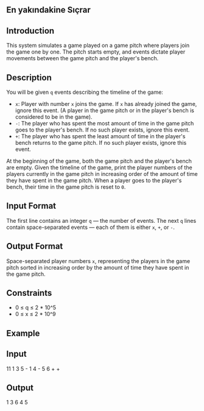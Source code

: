 ## En yakındakine Sıçrar

## Introduction
This system simulates a game played on a game pitch where players join the game one by one. The pitch starts empty, and events dictate player movements between the game pitch and the player's bench.

## Description
You will be given `q` events describing the timeline of the game:
- `x`: Player with number `x` joins the game. If `x` has already joined the game, ignore this event. (A player in the game pitch or in the player's bench is considered to be in the game).
- `-`: The player who has spent the most amount of time in the game pitch goes to the player's bench. If no such player exists, ignore this event.
- `+`: The player who has spent the least amount of time in the player's bench returns to the game pitch. If no such player exists, ignore this event.

At the beginning of the game, both the game pitch and the player's bench are empty. Given the timeline of the game, print the player numbers of the players currently in the game pitch in increasing order of the amount of time they have spent in the game pitch. When a player goes to the player's bench, their time in the game pitch is reset to `0`.

## Input Format
The first line contains an integer `q` — the number of events.
The next `q` lines contain space-separated events — each of them is either `x`, `+`, or `-`.

## Output Format
Space-separated player numbers `x`, representing the players in the game pitch sorted in increasing order by the amount of time they have spent in the game pitch.

## Constraints
- 0 ≤ q ≤ 2 * 10^5
- 0 ≤ x ≤ 2 * 10^9

## Example
## Input
11
1 3 5 - 1 4 - 5 6 + +
## Output
1 3 6 4 5
